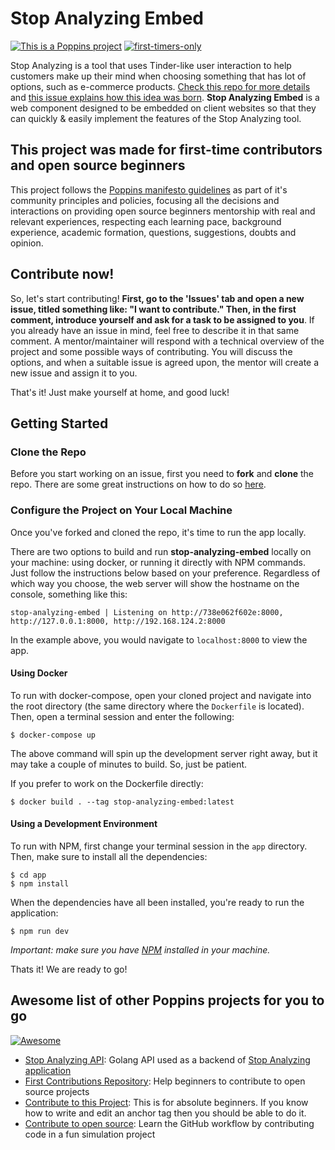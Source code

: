 # Stop Analyzing Embed

[![This is a Poppins project](https://raw.githubusercontent.com/bancodobrasil/poppins/master/badge-poppins.svg)](https://github.com/bancodobrasil/poppins)
[![first-timers-only](https://img.shields.io/badge/first--timers--only-friendly-blue.svg?style=flat-square)](https://www.firsttimersonly.com/)

Stop Analyzing is a tool that uses Tinder-like user interaction to help customers make up their mind when choosing something that has lot of options, such as e-commerce products. [Check this repo for more details](https://github.com/bancodobrasil/stop-analyzing) and [this issue explains how this idea was born](https://github.com/bancodobrasil/stop-analyzing/issues/2). **Stop Analyzing Embed** is a web component designed to be embedded on client websites so that they can quickly & easily implement the features of the Stop Analyzing tool.

## This project was made for first-time contributors and open source beginners

This project follows the [Poppins manifesto guidelines](https://github.com/bancodobrasil/poppins) as part of it's community principles and policies, focusing all the decisions and interactions on providing open source beginners mentorship with real and relevant experiences, respecting each learning pace, background experience, academic formation, questions, suggestions, doubts and opinion.

## Contribute now!

So, let's start contributing! **First, go to the 'Issues' tab and open a new issue, titled something like: "I want to contribute." Then, in the first comment, introduce yourself and ask for a task to be assigned to you**. If you already have an issue in mind, feel free to describe it in that same comment. A mentor/maintainer will respond with a technical overview of the project and some possible ways of contributing. You will discuss the options, and when a suitable issue is agreed upon, the mentor will create a new issue and assign it to you. 

That's it! Just make yourself at home, and good luck!

## Getting Started

### Clone the Repo 

Before you start working on an issue, first you need to **fork** and **clone** the repo. There are some great instructions on how to do so [here](https://gist.github.com/Chaser324/ce0505fbed06b947d962). 

### Configure the Project on Your Local Machine

Once you've forked and cloned the repo, it's time to run the app locally. 

There are two options to build and run **stop-analyzing-embed** locally on your machine: using docker, or running it directly with NPM commands. Just follow the instructions below based on your preference. Regardless of which way you choose, the web server will show the hostname on the console, something like this:

```
stop-analyzing-embed | Listening on http://738e062f602e:8000, http://127.0.0.1:8000, http://192.168.124.2:8000
```

In the example above, you would navigate to `localhost:8000` to view the app. 

#### Using Docker
To run with docker-compose, open your cloned project and navigate into the root directory (the same directory where the `Dockerfile` is located). Then, open a terminal session and enter the following:
```
$ docker-compose up
```
The above command will spin up the development server right away, but it may take a couple of minutes to build. So, just be patient.

If you prefer to work on the Dockerfile directly:
```
$ docker build . --tag stop-analyzing-embed:latest
```

#### Using a Development Environment

To run with NPM, first change your terminal session in the `app` directory. Then, make sure to install all the dependencies:
```
$ cd app
$ npm install

```
When the dependencies have all been installed, you're ready to run the application:
```
$ npm run dev
```
*Important: make sure you have [NPM](https://www.npmjs.com/get-npm) installed in your machine.*

Thats it! We are ready to go!

## Awesome list of other Poppins projects for you to go 
[![Awesome](https://camo.githubusercontent.com/1997c7e760b163a61aba3a2c98f21be8c524be29/68747470733a2f2f617765736f6d652e72652f62616467652e737667)](https://github.com/sindresorhus/awesome)

- [Stop Analyzing API](https://github.com/bancodobrasil/stop-analyzing-api): Golang API used as a backend of [Stop Analyzing application](https://github.com/bancodobrasil/stop-analyzing)
- [First Contributions Repository](https://github.com/firstcontributions/first-contributions): Help beginners to contribute to open source projects
- [Contribute to this Project](https://github.com/Syknapse/Contribute-To-This-Project): This is for absolute beginners. If you know how to write and edit an anchor tag <a href="" target=""></a> then you should be able to do it.
- [Contribute to open source](https://github.com/danthareja/contribute-to-open-source):
  Learn the GitHub workflow by contributing code in a fun simulation project

